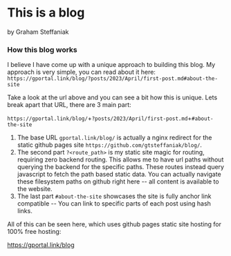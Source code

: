 # This is a blog

by Graham Steffaniak

### How this blog works

I believe I have come up with a unique approach to building this blog. My approach is very simple, you can read about it here: `https://gportal.link/blog/?posts/2023/April/first-post.md#about-the-site`

Take a look at the url above and you can see a bit how this is unique. Lets break apart that URL, there are 3 main part:

`https://gportal.link/blog/`+`?posts/2023/April/first-post.md`+`#about-the-site`

1. The base URL `gportal.link/blog/` is actually a nginx redirect for the static github pages site `https://github.com/gtsteffaniak/blog/`.
2. The second part `?<route_path>` is my static site magic for routing, requiring zero backend routing. This allows me to have url paths without querying the backend for the specific paths. These routes instead query javascript to fetch the path based static data. You can actually navigate these filesystem paths on github right here -- all content is available to the website.
3. The last part `#about-the-site` showcases the site is fully anchor link compatible -- You can link to specific parts of each post using hash links. 

All of this can be seen here, which uses github pages static site hosting for 100% free hosting: 

https://gportal.link/blog
 
